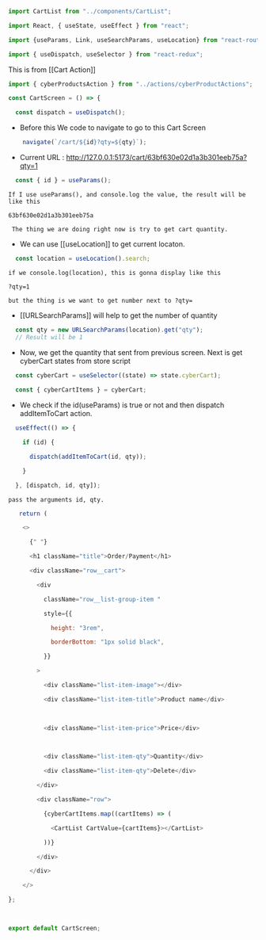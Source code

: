 ```js
import CartList from "../components/CartList";

import React, { useState, useEffect } from "react";

import {useParams, Link, useSearchParams, useLocation} from "react-router-dom";

import { useDispatch, useSelector } from "react-redux";
```
This is from [[Cart Action]]
```js
import { cyberProductsAction } from "../actions/cyberProductActions";
```


```js
const CartScreen = () => {

  const dispatch = useDispatch();
```

- Before this We code to navigate to go to this Cart Screen
```js
    navigate(`/cart/${id}?qty=${qty}`);
```
- Current URL : http://127.0.0.1:5173/cart/63bf630e02d1a3b301eeb75a?qty=1
```js
  const { id } = useParams();
```
	If I use useParams(), and console.log the value, the result will be like this  
```
63bf630e02d1a3b301eeb75a
```
	 The thing we are doing right now is try to get cart quantity. 

	
 - We can use  [[useLocation]] to get current locaton.   
```js
  const location = useLocation().search;
```

	if we console.log(location), this is gonna display like this
```
?qty=1
```
	but the thing is we want to get number next to ?qty= 
	
- [[URLSearchParams]] will help to get the number of quantity

```js
  const qty = new URLSearchParams(location).get("qty");
  // Result will be 1
```

- Now, we get the quantity that sent from previous screen. Next is get cyberCart states from store script
```js
  const cyberCart = useSelector((state) => state.cyberCart);
  
  const { cyberCartItems } = cyberCart;
```
-  We check if the id(useParams) is true or not and then dispatch addItemToCart action. 

```js
  useEffect(() => {

    if (id) {

      dispatch(addItemToCart(id, qty));

    }

  }, [dispatch, id, qty]);
```
	pass the arguments id, qty.
	

```js
   return (

    <>

      {" "}

      <h1 className="title">Order/Payment</h1>

      <div className="row__cart">

        <div

          className="row__list-group-item "

          style={{

            height: "3rem",

            borderBottom: "1px solid black",

          }}

        >

          <div className="list-item-image"></div>

          <div className="list-item-title">Product name</div>

  

          <div className="list-item-price">Price</div>

  

          <div className="list-item-qty">Quantity</div>

          <div className="list-item-qty">Delete</div>

        </div>

        <div className="row">

          {cyberCartItems.map((cartItems) => (

            <CartList CartValue={cartItems}></CartList>

          ))}

        </div>

      </div>

    </>

};

  

export default CartScreen;
```
